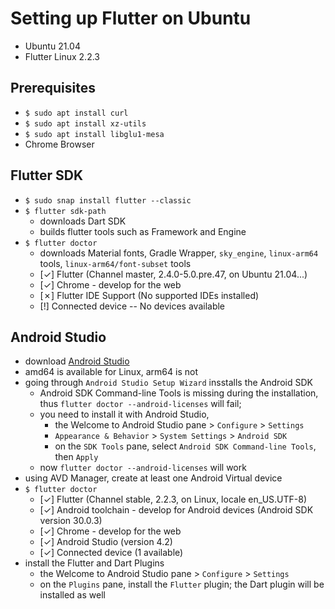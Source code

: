 # Setting up Flutter on Ubuntu

- Ubuntu 21.04
- Flutter Linux 2.2.3

## Prerequisites
- `$ sudo apt install curl`
- `$ sudo apt install xz-utils`
- `$ sudo apt install libglu1-mesa`
- Chrome Browser

## Flutter SDK
- `$ sudo snap install flutter --classic`
- `$ flutter sdk-path`
  - downloads Dart SDK
  - builds flutter tools such as Framework and Engine
- `$ flutter doctor`
  - downloads Material fonts, Gradle Wrapper, `sky_engine`, `linux-arm64` tools, `linux-arm64/font-subset` tools
  - [✓] Flutter (Channel master, 2.4.0-5.0.pre.47, on Ubuntu 21.04...)
  - [✓] Chrome - develop for the web
  - [✗] Flutter IDE Support (No supported IDEs installed)
  - [!] Connected device -- No devices available

## Android Studio

- download [Android Studio](https://developer.android.com/studio)
- amd64 is available for Linux, arm64 is not
- going through `Android Studio Setup Wizard` insstalls the Android SDK
  - Android SDK Command-line Tools is missing during the installation, thus `flutter doctor --android-licenses` will fail;
  - you need to install it with Android Studio,
    - the Welcome to Android Studio pane > `Configure` > `Settings`
    - `Appearance & Behavior` > `System Settings` > `Android SDK`
    - on the `SDK Tools` pane, select `Android SDK Command-line Tools`, then `Apply`
  - now `flutter doctor --android-licenses` will work
- using AVD Manager, create at least one Android Virtual device
- `$ flutter doctor`
  - [✓] Flutter (Channel stable, 2.2.3, on Linux, locale en_US.UTF-8)
  - [✓] Android toolchain - develop for Android devices (Android SDK version 30.0.3)
  - [✓] Chrome - develop for the web
  - [✓] Android Studio (version 4.2)
  - [✓] Connected device (1 available)
- install the Flutter and Dart Plugins
  - the Welcome to Android Studio pane > `Configure` > `Settings`
  - on the `Plugins` pane, install the `Flutter` plugin; the Dart plugin will be installed as well
